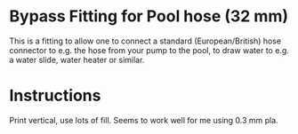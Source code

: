 # Bypass Fitting for Pool hose (32 mm)

This is a fitting to allow one to connect a standard
(European/British) hose connector to e.g. the hose from your pump to
the pool, to draw water to e.g. a water slide, water heater or similar.

# Instructions

Print vertical, use lots of fill. Seems to work well for me using 0.3
mm pla.

